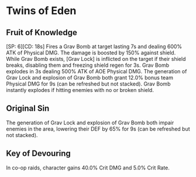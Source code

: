 # Twins of Eden

## Fruit of Knowledge

[SP: 6][CD: 18s] Fires a Grav Bomb at target lasting 7s and dealing 600% ATK of Physical DMG. The damage is boosted by 150% against shield. While Grav Bomb exists, [Grav Lock] is inflicted on the target if their shield breaks, disabling them and freezing shield regen for 3s. Grav Bomb explodes in 3s dealing 500% ATK of AOE Physical DMG. The generation of Grav Lock and explosion of Grav Bomb both grant 12.0% bonus team Physical DMG for 9s (can be refreshed but not stacked). Grav Bomb instantly explodes if hitting enemies with no or broken shield.

## Original Sin

The generation of Grav Lock and explosion of Grav Bomb both impair enemies in the area, lowering their DEF by 65% for 9s (can be refreshed but not stacked).

## Key of Devouring

In co-op raids, character gains 40.0% Crit DMG and 5.0% Crit Rate.